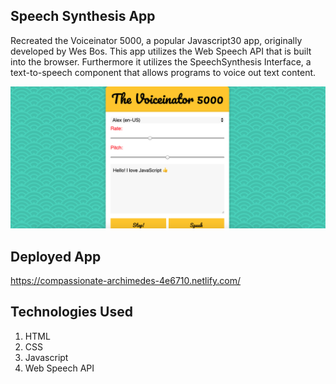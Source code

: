 ## Speech Synthesis App

Recreated the Voiceinator 5000, a popular Javascript30 app, originally developed by Wes Bos. This app utilizes the Web Speech API that is built into the browser. Furthermore it utilizes the SpeechSynthesis Interface, a text-to-speech component that allows programs to voice out text content.

![alt text](https://github.com/cpak125/Speech_Synthesis_App/blob/master/img/screenshot.png)

## Deployed App
https://compassionate-archimedes-4e6710.netlify.com/

## Technologies Used
1. HTML
2. CSS
3. Javascript
4. Web Speech API